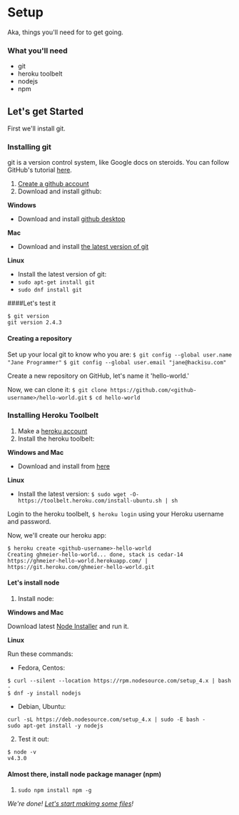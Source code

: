 # Setup
Aka, things you'll need for to get going.

### What you'll need
* git
* heroku toolbelt
* nodejs
* npm

## Let's get Started
First we'll install git.

### Installing git
git is a version control system, like Google docs on steroids.
You can follow GitHub's tutorial [here](https://help.github.com/articles/set-up-git).

1. [Create a github account](https://github.com/join)
2. Download and install github:

__Windows__
  * Download and install [github desktop](https://desktop.github.com)

__Mac__
  * Download and install [the latest version of git](http://git-scm.com/downloads)

__Linux__
  * Install the latest version of git: 
   * `sudo apt-get install git`
   * `sudo dnf install git`

####Let's test it
```shell 
$ git version
git version 2.4.3
 ```
#### Creating a repository
Set up your local git to know who you are:
`$ git config --global user.name "Jane Programmer"`
`$ git config --global user.email "jane@hackisu.com"`

Create a new repository on GitHub, let's name it 'hello-world.'

Now, we can clone it:
`$ git clone https://github.com/<github-username>/hello-world.git`
`$ cd hello-world`

### Installing Heroku Toolbelt

1. Make a [heroku account](https://signup.heroku.com/)
2. Install the heroku toolbelt:

__Windows and Mac__
  * Download and install from [here](https://devcenter.heroku.com/articles/getting-started-with-nodejs#set-up)

__Linux__
  * Install the latest version: `$ sudo wget -O- https://toolbelt.heroku.com/install-ubuntu.sh | sh`
  
Login to the heroku toolbelt, `$ heroku login` using your Heroku username and password. 

Now, we'll create our heroku app:
```
$ heroku create <github-username>-hello-world
Creating ghmeier-hello-world... done, stack is cedar-14
https://ghmeier-hello-world.herokuapp.com/ | https://git.heroku.com/ghmeier-hello-world.git
```

#### Let's install node

1. Install node:

__Windows and Mac__

Download latest [Node Installer](https://nodejs.org/en/download/) and run it.

__Linux__

Run these commands:
* Fedora, Centos:
```
$ curl --silent --location https://rpm.nodesource.com/setup_4.x | bash -
$ dnf -y install nodejs
```
* Debian, Ubuntu:
```
curl -sL https://deb.nodesource.com/setup_4.x | sudo -E bash -
sudo apt-get install -y nodejs
```

2. Test it out:
```
$ node -v
v4.3.0
```

#### Almost there, install node package manager (npm)

1. `sudo npm install npm -g`

*We're done! [Let's start makimg some files](/making-the-app.md)!*
